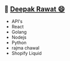 ## :link: [Deepak Rawat :smile: ](https://deepakr28.com/)


  * API's
  * React
  * Golang
  * Nodejs
  * Python
  * rajma chawal
  * Shopify Liquid
  
  

